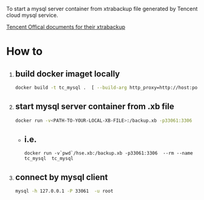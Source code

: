To start a mysql server container from xtrabackup file generated by Tencent cloud mysql service.

[Tencent Offical documents for their xtrabackup](https://cloud.tencent.com/document/product/236/33363)

# How to

1. build docker imaget locally 
	- 
	```bash
	docker build -t tc_mysql .  [ --build-arg http_proxy=http://host:port --build-arg https_proxy=https://host:port ]
	```

2. start mysql server container from .xb file
	- 
	```bash
	docker run -v<PATH-TO-YOUR-LOCAL-XB-FILE>:/backup.xb -p33061:3306  --rm --name tc_mysql  tc_mysql 
	```
	- i.e.
		- 
		```
		docker run -v`pwd`/hse.xb:/backup.xb -p33061:3306  --rm --name tc_mysql  tc_mysql
		```

3. connect by mysql client 
	- 
	```bash
	mysql -h 127.0.0.1 -P 33061  -u root
	```


